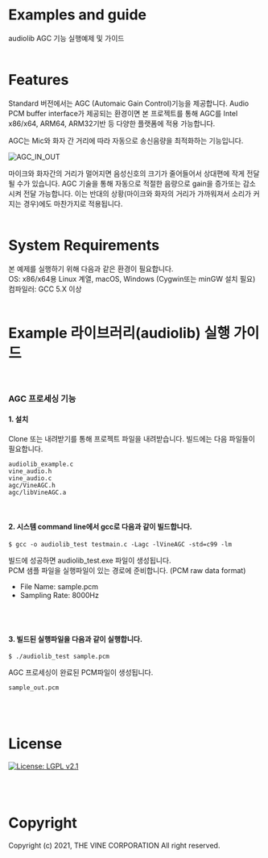 # Examples and guide
audiolib AGC 기능 실행예제 및 가이드
<br/>
<br/>

# Features
Standard 버전에서는 AGC (Automaic Gain Control)기능을 제공합니다.
Audio PCM buffer interface가 제공되는 환경이면 본 프로젝트를 통해 AGC를 Intel x86/x64, ARM64, ARM32기반 등 다양한 플랫폼에 적용 가능합니다.

AGC는 Mic와 화자 간 거리에 따라 자동으로 송신음량을 최적화하는 기능입니다.

![AGC_IN_OUT](https://user-images.githubusercontent.com/75764437/142515569-30c9f4c5-b1ca-4668-93c7-e43e07bab56c.png)

마이크와 화자간의 거리가 멀어지면 음성신호의 크기가 줄어들어서 상대편에 작게 전달될 수가 있습니다.
AGC 기술을 통해 자동으로 적절한 음량으로 gain을 증가또는 감소시켜 전달 가능합니다. 이는 반대의 상황(마이크와 화자의 거리가 가까워져서 소리가 커지는 경우)에도 마찬가지로 적용됩니다.
<br/>
<br/>

# System Requirements
본 예제를 실행하기 위해 다음과 같은 환경이 필요합니다.
<br/>
OS: x86/x64용 Linux 계열, macOS, Windows (Cygwin또는 minGW 설치 필요)
<br/>
컴파일러: GCC 5.X 이상
<br/>
<br/>

# Example 라이브러리(audiolib) 실행 가이드

<br/>

### AGC 프로세싱 기능

#### 1. 설치

Clone 또는 내려받기를 통해 프로젝트 파일을 내려받습니다.
빌드에는 다음 파일들이 필요합니다.
<br/>
```
audiolib_example.c
vine_audio.h
vine_audio.c
agc/VineAGC.h
agc/libVineAGC.a
```

<br/>

#### 2. 시스템 command line에서 gcc로 다음과 같이 빌드합니다.
    
```
$ gcc -o audiolib_test testmain.c -Lagc -lVineAGC -std=c99 -lm
```


빌드에 성공하면 audiolib_test.exe 파일이 생성됩니다.
<br/>
PCM 샘플 파일을 실행파일이 있는 경로에 준비합니다. (PCM raw data format)
<br/>

* File Name: sample.pcm
* Sampling Rate: 8000Hz
<br/>
<br/>

#### 3. 빌드된 실행파일을 다음과 같이 실행합니다.

```
$ ./audiolib_test sample.pcm
```

AGC 프로세싱이 완료된 PCM파일이 생성됩니다.
```
sample_out.pcm
```
   
<br/>
<br/>

# License

[![License: LGPL v2.1](https://img.shields.io/badge/License-LGPL_v2.1-blue.svg)](https://www.gnu.org/licenses/lgpl-2.1)

<br/>
<br/>

# Copyright
Copyright (c) 2021, THE VINE CORPORATION All right reserved.
